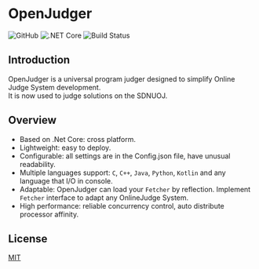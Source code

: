 # OpenJudger
![GitHub](https://img.shields.io/github/license/mashape/apistatus.svg)
![.NET Core](https://img.shields.io/badge/.netcore-2.1-brightgreen.svg)
![Build Status](https://travis-ci.com/Azure99/OpenJudger.svg?branch=master)

## Introduction
OpenJudger is a universal program judger designed to simplify Online Judge System development.<br>
It is now used to judge solutions on the SDNUOJ.

## Overview
* Based on .Net Core: cross platform.
* Lightweight: easy to deploy.
* Configurable: all settings are in the Config.json file, have unusual readability.
* Multiple languages support: `C`, `C++`, `Java`, `Python`, `Kotlin` and any language that I/O in console.
* Adaptable: OpenJudger can load your `Fetcher` by reflection. Implement `Fetcher` interface to adapt any OnlineJudge System.
* High performance: reliable concurrency control, auto distribute processor affinity.

## License
[MIT](http://opensource.org/licenses/MIT)
